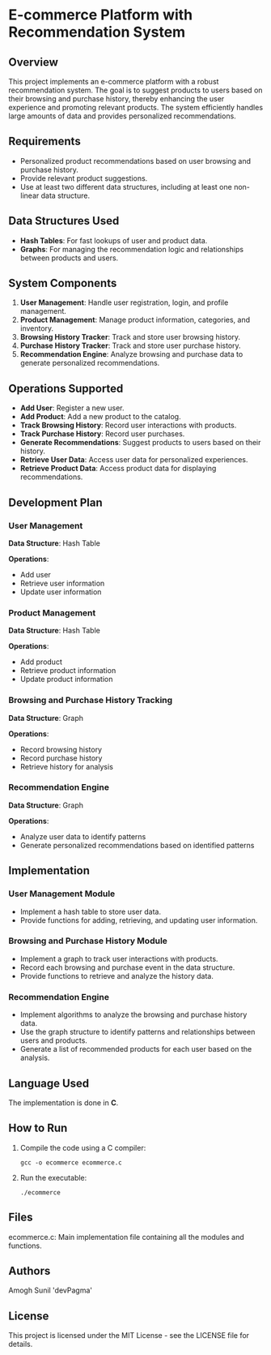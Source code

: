 # E-commerce Platform with Recommendation System

## Overview

This project implements an e-commerce platform with a robust recommendation system. The goal is to suggest products to users based on their browsing and purchase history, thereby enhancing the user experience and promoting relevant products. The system efficiently handles large amounts of data and provides personalized recommendations.

## Requirements

- Personalized product recommendations based on user browsing and purchase history.
- Provide relevant product suggestions.
- Use at least two different data structures, including at least one non-linear data structure.

## Data Structures Used

- **Hash Tables**: For fast lookups of user and product data.
- **Graphs**: For managing the recommendation logic and relationships between products and users.

## System Components

1. **User Management**: Handle user registration, login, and profile management.
2. **Product Management**: Manage product information, categories, and inventory.
3. **Browsing History Tracker**: Track and store user browsing history.
4. **Purchase History Tracker**: Track and store user purchase history.
5. **Recommendation Engine**: Analyze browsing and purchase data to generate personalized recommendations.

## Operations Supported

- **Add User**: Register a new user.
- **Add Product**: Add a new product to the catalog.
- **Track Browsing History**: Record user interactions with products.
- **Track Purchase History**: Record user purchases.
- **Generate Recommendations**: Suggest products to users based on their history.
- **Retrieve User Data**: Access user data for personalized experiences.
- **Retrieve Product Data**: Access product data for displaying recommendations.

## Development Plan

### User Management

**Data Structure**: Hash Table

**Operations**:
- Add user
- Retrieve user information
- Update user information

### Product Management

**Data Structure**: Hash Table

**Operations**:
- Add product
- Retrieve product information
- Update product information

### Browsing and Purchase History Tracking

**Data Structure**: Graph

**Operations**:
- Record browsing history
- Record purchase history
- Retrieve history for analysis

### Recommendation Engine

**Data Structure**: Graph

**Operations**:
- Analyze user data to identify patterns
- Generate personalized recommendations based on identified patterns

## Implementation

### User Management Module

- Implement a hash table to store user data.
- Provide functions for adding, retrieving, and updating user information.

### Browsing and Purchase History Module

- Implement a graph to track user interactions with products.
- Record each browsing and purchase event in the data structure.
- Provide functions to retrieve and analyze the history data.

### Recommendation Engine

- Implement algorithms to analyze the browsing and purchase history data.
- Use the graph structure to identify patterns and relationships between users and products.
- Generate a list of recommended products for each user based on the analysis.

## Language Used

The implementation is done in **C**.

## How to Run

1. Compile the code using a C compiler:
   ``` 
   gcc -o ecommerce ecommerce.c
   ``` 
2. Run the executable:
   ```
   ./ecommerce
   ```
## Files
  ecommerce.c: Main implementation file containing all the modules and functions.

## Authors
  Amogh Sunil 'devPagma'

## License
  This project is licensed under the MIT License - see the LICENSE file for details.
